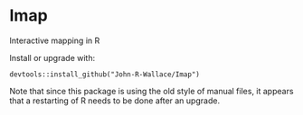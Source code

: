 # Imap
Interactive mapping in R

Install or upgrade with:

    devtools::install_github("John-R-Wallace/Imap")

Note that since this package is using the old style of manual files, it appears that a restarting of R needs to be done after an upgrade.

